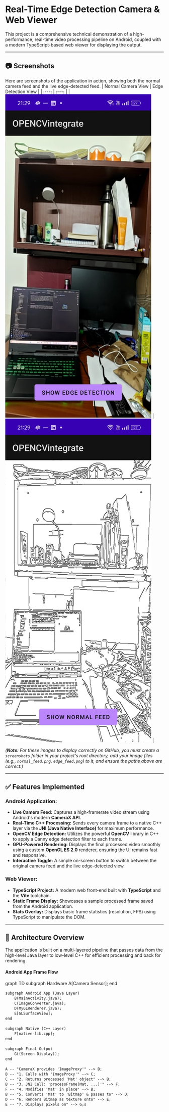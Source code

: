 # Real-Time Edge Detection Camera & Web Viewer

This project is a comprehensive technical demonstration of a high-performance, real-time video processing pipeline on Android, coupled with a modern TypeScript-based web viewer for displaying the output.

---

## 📷 Screenshots

Here are screenshots of the application in action, showing both the normal camera feed and the live edge-detected feed.
| Normal Camera View | Edge Detection View |
| :---: | :---: |
| ![Normal Camera Feed](screenshhots/edgecamerafeed.jpeg) | ![Edge Detection Feed](screenshhots/realcamerafeed.jpeg) |

*(**Note:** For these images to display correctly on GitHub, you must create a `screenshots` folder in your project's root directory, add your image files (e.g., `normal_feed.png`, `edge_feed.png`) to it, and ensure the paths above are correct.)*

---

## ✅ Features Implemented

### **Android Application:**

* **Live Camera Feed:** Captures a high-framerate video stream using Android's modern **CameraX API**.
* **Real-Time C++ Processing:** Sends every camera frame to a native C++ layer via the **JNI (Java Native Interface)** for maximum performance.
* **OpenCV Edge Detection:** Utilizes the powerful **OpenCV** library in C++ to apply a Canny edge detection filter to each frame.
* **GPU-Powered Rendering:** Displays the final processed video smoothly using a custom **OpenGL ES 2.0** renderer, ensuring the UI remains fast and responsive.
* **Interactive Toggle:** A simple on-screen button to switch between the original camera feed and the live edge-detected view.

### **Web Viewer:**

* **TypeScript Project:** A modern web front-end built with **TypeScript** and the **Vite** toolchain.
* **Static Frame Display:** Showcases a sample processed frame saved from the Android application.
* **Stats Overlay:** Displays basic frame statistics (resolution, FPS) using TypeScript to manipulate the DOM.

---

## 🧠 Architecture Overview

The application is built on a multi-layered pipeline that passes data from the high-level Java layer to low-level C++ for efficient processing and back for rendering.

#### **Android App Frame Flow**

graph TD
subgraph Hardware
A[Camera Sensor];
end

    subgraph Android App (Java Layer)
        B(MainActivity.java);
        C(ImageConverter.java);
        D(MyGLRenderer.java);
        E[GLSurfaceView];
    end

    subgraph Native (C++ Layer)
        F[native-lib.cpp];
    end

    subgraph Final Output
        G((Screen Display));
    end

    A -- "CameraX provides 'ImageProxy'" --> B;
    B -- "1. Calls with 'ImageProxy'" --> C;
    C -- "2. Returns processed 'Mat' object" --> B;
    B -- "3. JNI Call: 'processFrame(Mat, ...)'" --> F;
    F -- "4. Modifies 'Mat' in place" --> B;
    B -- "5. Converts 'Mat' to 'Bitmap' & passes to" --> D;
    D -- "6. Renders Bitmap as texture onto" --> E;
    E -- "7. Displays pixels on" --> G;s